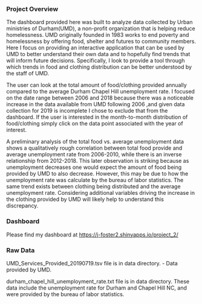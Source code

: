 ### Project Overview

The dashboard provided here was built to analyze data collected by Urban ministries of Durham(UMD), a non-profit organization that is helping reduce homelessness. UMD originally founded in 1983 works to end poverty and homelessness by offering food, shelter and futures to community members. Here I focus on providing an interactive application that can be used by UMD to better understand their own data and to hopefully find trends that will inform future decisions. Specifically, I look to provide a tool through which trends in food and clothing distribution can be better understood by the staff of UMD. 

The user can look at the total amount of food/clothing provided annually compared to the average Durham Chapel Hill unemployment rate. I focused on the date range between 2006 and 2018 because there was a noticeable increase in the data available from UMD following 2006 ,and given data collection for 2019 is incomplete I chose to exclude that from the dashboard. If the user is interested in the month-to-month distribution of food/clothing simply click on the data point associated with the year of interest. 

A preliminary analysis of the total food vs. average unemployment data shows a qualitatively rough correlation between total food provide and average unemployment rate from 2006-2010, while there is an inverse relationship from 2012-2018. This later observation is striking because as unemployment decreases one would expect the amount of food being provided by UMD to also decrease. However, this may be due to how the unemployment rate was calculate by the bureau of labor statistics. The same trend exists between clothing being distributed and the average unemployment rate. Considering additional variables driving the increase in the clothing provided by UMD will likely help to understand this discrepancy. 

### Dashboard

Please find my dashboard at https://j-foster2.shinyapps.io/project_2/

### Raw Data

UMD_Services_Provided_20190719.tsv file is in data directory. - Data provided by UMD.

durham_chapel_hill_unemployment_rate.txt file is in data directory. These data include the unemployment rate for Durham and Chapel Hill NC, and were provided by the bureau of labor statistics. 
